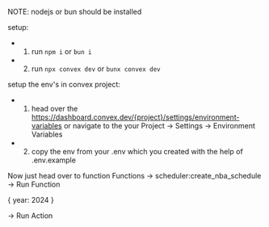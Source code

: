 NOTE: nodejs or bun should be installed

setup:

- 1. run `npm i` or `bun i`
- 2. run `npx convex dev` or `bunx convex dev`

setup the env's in convex project:

- 1. head over the https://dashboard.convex.dev/{project}/settings/environment-variables or navigate to the your Project -> Settings -> Environment Variables
- 2. copy the env from your .env which you created with the help of .env.example

Now just head over to function Functions -> scheduler:create_nba_schedule -> Run Function

{
year: 2024
}

-> Run Action
